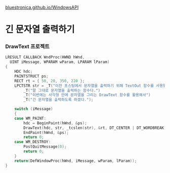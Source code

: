 [bluestronica.github.io/WindowsAPI](https://bluestronica.github.io/WindowsAPI)


# 긴 문자열 출력하기

### DrawText 프로젝트
```c
LRESULT CALLBACK WndProc(HWND hWnd, 
  UINT iMessage, WPARAM wParam, LPARAM lParam)
{
	HDC hdc;
	PAINTSTRUCT ps;
	RECT rt = { 50, 20, 350, 220 };
	LPCTSTR str = _T("이전 포스팅에서 문자열을 출력하기 위해 TextOut 함수를 사용했다.")
		_T("말 그대로 문자열을 출력하는 함수다.")
		_T("이번에는 사각형 안에 문자열을 그리는 DrawText 함수를 활용해서")
		_T("긴 문자열을 출력하도록 하겠다.");

	switch (iMessage)
	{
	case WM_PAINT:
		hdc = BeginPaint(hWnd, &ps);
		DrawText(hdc, str, _tcslen(str), &rt, DT_CENTER | DT_WORDBREAK);
		EndPaint(hWnd, &ps);
		return 0;
	case WM_DESTROY:
		PostQuitMessage(0);
		return 0;
	}
	return(DefWindowProc(hWnd, iMessage, wParam, lParam));
}
```
